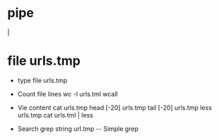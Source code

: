 

# pipe
|
>
>>

# file urls.tmp

- type
file urls.tmp

- Count file lines
wc -l urls.tml
wcall

- Vie content
cat urls.tmp
head [-20] urls.tmp
tail [-20] urls.tmp
less urls.tmp
cat urls.tml | less

- Search 
grep string url.tmp         -- Simple grep
